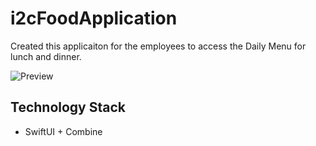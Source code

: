 # i2cFoodApplication
  Created this applicaiton for the employees to access the Daily Menu for lunch and dinner.

![Preview](./i2cFoodApplication/[Screenshot]/Screenshot-1.png)

## Technology Stack
- SwiftUI + Combine
